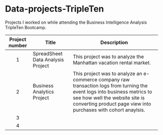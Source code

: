 # Data-projects-TripleTen
Projects I worked on while attending the Business Intelligence Analysis TripleTen Bootcamp. 


| Project number | Title | Description |
| :-----------: | ----------- |---------- |
| 1 | SpreadSheet Data Analysis Project | This project was to analyze the Manhattan vacation rental market.
| 2 | Business Analytics Project | This project was to analyze an e-commerce company raw transaction logs from turning the event logs into business metrics to see how well the website site is converting product page view into purchases with cohort anaylsis.
| 3 |
| 4 |
